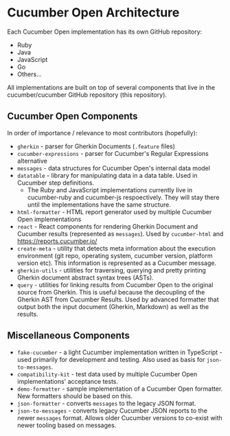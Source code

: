 # Cucumber Open Architecture

Each Cucumber Open implementation has its own GitHub repository:

* Ruby
* Java
* JavaScript
* Go
* Others...

All implementations are built on top of several components that live in the
cucumber/cucumber GitHub repository (this repository).

## Cucumber Open Components

In order of importance / relevance to most contributors (hopefully):

* `gherkin` - parser for Gherkin Documents (`.feature` files)
* `cucumber-expressions` - parser for Cucumber's Regular Expressions alternative
* `messages` - data structures for Cucumber Open's internal data model
* `datatable` - library for manipulating data in a data table. Used in Cucumber step definitions.
  * The Ruby and JavaScript implementations currently live in cucumber-ruby and cucumber-js respoectively. They will stay there until the implementations
  have the same structure.
* `html-formatter` - HTML report generator used by multiple Cucumber Open implementations
* `react` - React components for rendering Gherkin Document and Cucumber results (represented as `messages`).
  Used by `cucumber-html` and https://reports.cucumber.io/
* `create-meta` - utility that detects meta information about the execution environment (git repo, operating system, cucumber version, platform version etc). This information is represented as a Cucumber message.
* `gherkin-utils` - utilities for traversing, querying and pretty printing Gherkin document abstract syntax trees (ASTs).
* `query` - utilities for linking results from Cucumber Open to the original source from Gherkin.
  This is useful because the decoupling of the Gherkin AST from Cucumber Results. Used by advanced formatter
  that output both the input document (Gherkin, Markdown) as well as the results.

## Miscellaneous Components

* `fake-cucumber` - a light Cucumber implementation written in TypeScript - used primarily
  for development and testing. Also used as basis for `json-to-messages`.
* `compatibility-kit` - test data used by multiple Cucumber Open implementations' acceptance tests.
* `demo-formatter` - sample implementation of a Cucumber Open formatter. New formatters should be based on this.
* `json-formatter` - converts `messages` to the legacy JSON format.
* `json-to-messages` - converts legacy Cucumber JSON reports to the newer `messages` format. Allows older Cucumber versions to co-exist with newer tooling based on messages.
